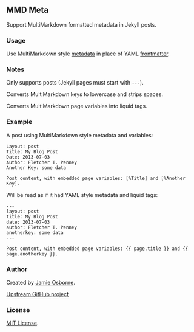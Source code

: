 ## MMD Meta

Support MultiMarkdown formatted metadata in Jekyll posts.


### Usage

Use MultiMarkdown style [metadata] in place of YAML [frontmatter].

[metadata]: https://github.com/fletcher/MultiMarkdown/wiki/MultiMarkdown-Syntax-Guide
[frontmatter]: http://jekyllrb.com/docs/frontmatter/


### Notes

Only supports posts (Jekyll pages must start with `---`).

Converts MultiMarkdown keys to lowercase and strips spaces.

Converts MultiMarkdown page variables into liquid tags.


### Example

A post using MultiMarkdown style metadata and variables:

    Layout: post
    Title: My Blog Post
    Date: 2013-07-03
    Author: Fletcher T. Penney
    Another Key: some data

    Post content, with embedded page variables: [%Title] and [%Another Key].


Will be read as if it had YAML style metadata and liquid tags:

    ---
    layout: post
    title: My Blog Post
    date: 2013-07-03
    author: Fletcher T. Penney
    anotherkey: some data
    ---

    Post content, with embedded page variables: {{ page.title }} and {{ page.anotherkey }}.


### Author

Created by [Jamie Osborne](https://github.com/jmeosbn).

[Upstream GitHub project](https://github.com/jmeosbn/mmd_meta)

### License

[MIT License](LICENSE).
